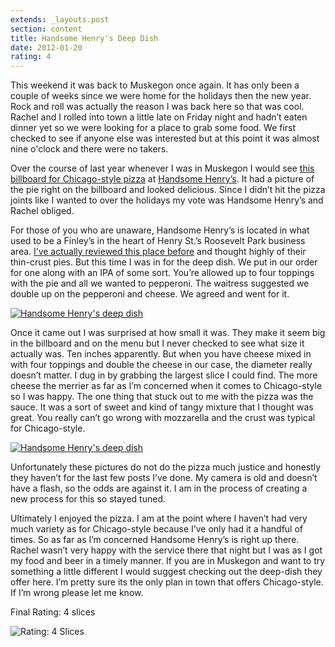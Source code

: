```yaml
---
extends: _layouts.post
section: content
title: Handsome Henry's Deep Dish
date: 2012-01-20
rating: 4
---
```


This weekend it was back to Muskegon once again. It has only been a couple of weeks since we were home for the holidays then the new year. Rock and roll was actually the reason I was back here so that was cool. Rachel and I rolled into town a little late on Friday night and hadn’t eaten dinner yet so we were looking for a place to grab some food. We first checked to see if anyone else was interested but at this point it was almost nine o'clock and there were no takers.

Over the course of last year whenever I was in Muskegon I would see [this billboard for Chicago-style pizza](http://www.handsomehenrysrestaurant.com/sg_home_content/pictures/picturebox/4-1.jpg "http://www.handsomehenrysrestaurant.com/sg_home_content/pictures/picturebox/4-1.jpg") at [Handsome Henry’s](http://www.handsomehenrysrestaurant.com/ "Handsome Henry's"). It had a picture of the pie right on the billboard and looked delicious. Since I didn’t hit the pizza joints like I wanted to over the holidays my vote was Handsome Henry’s and Rachel obliged.

For those of you who are unaware, Handsome Henry’s is located in what used to be a Finley’s in the heart of Henry St.’s Roosevelt Park business area. [I’ve actually reviewed this place before](http://joeymarinara.com/post/774577279/handsome-henrys "http://joeymarinara.com/post/774577279/handsome-henrys") and thought highly of their thin-crust pies. But this time I was in for the deep dish. We put in our order for one along with an IPA of some sort. You’re allowed up to four toppings with the pie and all we wanted to pepperoni. The waitress suggested we double up on the pepperoni and cheese. We agreed and went for it.

[![Handsome Henry's deep dish](http://farm8.staticflickr.com/7033/6695209167_50bf4887b7.jpg)](http://www.flickr.com/photos/joefearnley/6695209167/ "Handsome Henry's deep dish by joefearnley, on Flickr")

Once it came out I was surprised at how small it was. They make it seem big in the billboard and on the menu but I never checked to see what size it actually was. Ten inches apparently. But when you have cheese mixed in with four toppings and double the cheese in our case, the diameter really doesn’t matter. I dug in by grabbing the largest slice I could find. The more cheese the merrier as far as I’m concerned when it comes to Chicago-style so I was happy. The one thing that stuck out to me with the pizza was the sauce. It was a sort of sweet and kind of tangy mixture that I thought was great. You really can’t go wrong with mozzarella and the crust was typical for Chicago-style.

[![Handsome Henry's deep dish](http://farm8.staticflickr.com/7173/6695208013_e42703af60.jpg)](http://www.flickr.com/photos/joefearnley/6695208013/ "Handsome Henry's deep dish by joefearnley, on Flickr")

Unfortunately these pictures do not do the pizza much justice and honestly they haven’t for the last few posts I’ve done. My camera is old and doesn’t have a flash, so the odds are against it. I am in the process of creating a new process for this so stayed tuned.

Ultimately I enjoyed the pizza. I am at the point where I haven’t had very much variety as for Chicago-style because I’ve only had it a handful of times. So as far as I’m concerned Handsome Henry’s is right up there. Rachel wasn’t very happy with the service there that night but I was as I got my food and beer in a timely manner. If you are in Muskegon and want to try something a little different I would suggest checking out the deep-dish they offer here. I’m pretty sure its the only plan in town that offers Chicago-style. If I’m wrong please let me know.

Final Rating: 4 slices

![Rating: 4 Slices](/assets/img/pizza4_sm.jpg)